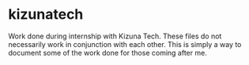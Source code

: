# kizunatech
Work done during internship with Kizuna Tech.
These files do not necessarily work in conjunction with each other. 
This is simply a way to document some of the work done for those coming after me.

